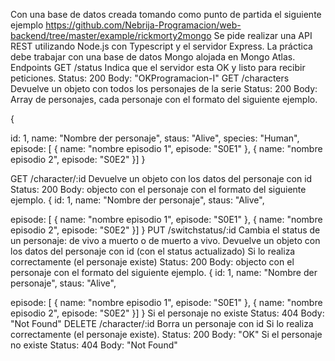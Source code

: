 Con una base de datos creada tomando como punto de partida el siguiente ejemplo https://github.com/Nebrija-Programacion/web-backend/tree/master/example/rickmorty2mongo
Se pide realizar una API REST utilizando Node.js con Typescript y el servidor Express. La práctica debe trabajar con una base de datos Mongo alojada en Mongo Atlas.
Endpoints
GET /status
Indica que el servidor esta OK y listo para recibir peticiones.
Status: 200 Body: "OKProgramacion-I"
GET /characters
Devuelve un objeto con todos los personajes de la serie
Status: 200
Body: Array de personajes, cada personaje con el formato del siguiente ejemplo.

{

id: 1,
name: "Nombre der personaje",
staus: "Alive",
species: "Human",
episode: [
	{ 
		name: "nombre episodio 1",
		episode: "S0E1"
	},
	{ 
		name: "nombre episodio 2",
		episode: "S0E2"
	}]
}

GET /character/:id
Devuelve un objeto con los datos del personaje con id
Status: 200 Body: objecto con el personaje con el formato del siguiente ejemplo.
{
id: 1,
name: "Nombre der personaje",
staus: "Alive",

episode: [
	{ 
		name: "nombre episodio 1",
		episode: "S0E1"
	},
	{ 
		name: "nombre episodio 2",
		episode: "S0E2"
	}]
}
PUT /switchstatus/:id
Cambia el status de un personaje: de vivo a muerto o de muerto a vivo.
Devuelve un objeto con los datos del personaje con id (con el status actualizado)
Si lo realiza correctamente (el personaje existe)
Status: 200 Body: objecto con el personaje con el formato del siguiente ejemplo.
{
id: 1,
name: "Nombre der personaje",
staus: "Alive",

episode: [
	{ 
		name: "nombre episodio 1",
		episode: "S0E1"
	},
	{ 
		name: "nombre episodio 2",
		episode: "S0E2"
	}]
}
Si el personaje no existe
Status: 404
Body: "Not Found"
DELETE /character/:id
Borra un personaje con id
Si lo realiza correctamente (el personaje existe).
Status: 200 Body: "OK"
Si el personaje no existe
Status: 404 Body: "Not Found"
